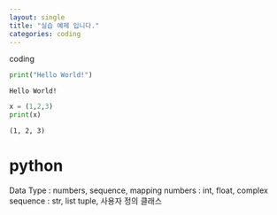 ```yaml
---
layout: single
title: "실습 예제 입니다."
categories: coding
---
```


coding
```python
print("Hello World!")
```

    Hello World!
    


```python
x = (1,2,3)
print(x)
```

    (1, 2, 3)
    
# python
Data Type : numbers, sequence, mapping
numbers : int, float, complex
sequence : str, list tuple, 사용자 정의 클래스

